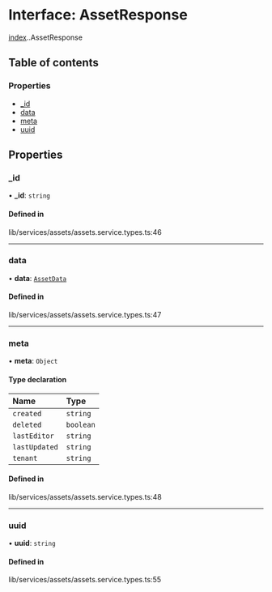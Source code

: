 # Interface: AssetResponse

[index](../wiki/index).[<internal>](../wiki/index.%3Cinternal%3E).AssetResponse

## Table of contents

### Properties

- [\_id](../wiki/index.%3Cinternal%3E.AssetResponse#_id)
- [data](../wiki/index.%3Cinternal%3E.AssetResponse#data)
- [meta](../wiki/index.%3Cinternal%3E.AssetResponse#meta)
- [uuid](../wiki/index.%3Cinternal%3E.AssetResponse#uuid)

## Properties

### \_id

• **\_id**: `string`

#### Defined in

lib/services/assets/assets.service.types.ts:46

___

### data

• **data**: [`AssetData`](../wiki/index.%3Cinternal%3E.AssetData)

#### Defined in

lib/services/assets/assets.service.types.ts:47

___

### meta

• **meta**: `Object`

#### Type declaration

| Name | Type |
| :------ | :------ |
| `created` | `string` |
| `deleted` | `boolean` |
| `lastEditor` | `string` |
| `lastUpdated` | `string` |
| `tenant` | `string` |

#### Defined in

lib/services/assets/assets.service.types.ts:48

___

### uuid

• **uuid**: `string`

#### Defined in

lib/services/assets/assets.service.types.ts:55
